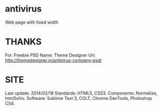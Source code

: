 antivirus
=========

Web page with fixed width

THANKS
=========

For: Freebie PSD 
Name: Theme Designer
Url: http://themedesigner.in/antivirus-company-psd/

                           
SITE
==========
                            
Last update: 2014/02/19
Standards: HTML5, CSS3.
Components: Normalize, html5shiv.
Software: Sublime Text 3, COLT, Chrome DevTools, Photoshop CS4.
